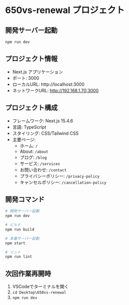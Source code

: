 # 650vs-renewal プロジェクト

## 開発サーバー起動
```bash
npm run dev
```

## プロジェクト情報
- Next.js アプリケーション
- ポート: 3000
- ローカルURL: http://localhost:3000
- ネットワークURL: http://192.168.1.70:3000

## プロジェクト構成
- フレームワーク: Next.js 15.4.6
- 言語: TypeScript
- スタイリング: CSS/Tailwind CSS
- 主要ページ:
  - ホーム: `/`
  - About: `/about`
  - ブログ: `/blog`
  - サービス: `/services`
  - お問い合わせ: `/contact`
  - プライバシーポリシー: `/privacy-policy`
  - キャンセルポリシー: `/cancellation-policy`

## 開発コマンド
```bash
# 開発サーバー起動
npm run dev

# ビルド
npm run build

# 本番サーバー起動
npm start

# リント
npm run lint
```

## 次回作業再開時
1. VSCodeでターミナルを開く
2. `cd Desktop\650vs-renewal`
3. `npm run dev`